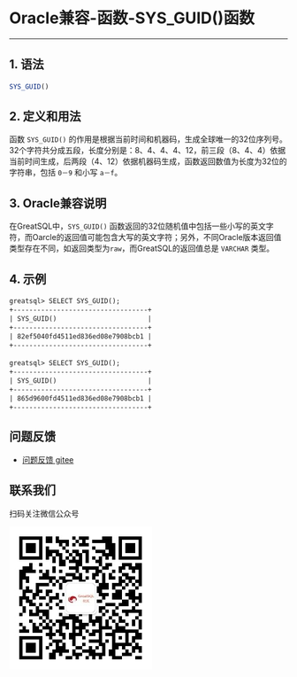# Oracle兼容-函数-SYS_GUID()函数
---


## 1. 语法

```sql
SYS_GUID()
```

## 2. 定义和用法
函数 `SYS_GUID()` 的作用是根据当前时间和机器码，生成全球唯一的32位序列号。32个字符共分成五段，长度分别是：8、4、4、4、12，前三段（8、4、4）依据当前时间生成，后两段（4、12）依据机器码生成，函数返回数值为长度为32位的字符串，包括 `0－9` 和小写 `a－f`。

## 3. Oracle兼容说明
在GreatSQL中，`SYS_GUID()` 函数返回的32位随机值中包括一些小写的英文字符，而Oarcle的返回值可能包含大写的英文字符；另外，不同Oracle版本返回值类型存在不同，如返回类型为`raw`，而GreatSQL的返回值总是 `VARCHAR` 类型。


## 4. 示例
```
greatsql> SELECT SYS_GUID();
+----------------------------------+
| SYS_GUID()                       |
+----------------------------------+
| 82ef5040fd4511ed836ed08e7908bcb1 |
+----------------------------------+

greatsql> SELECT SYS_GUID();
+----------------------------------+
| SYS_GUID()                       |
+----------------------------------+
| 865d9600fd4511ed836ed08e7908bcb1 |
+----------------------------------+
```


**问题反馈**
---
- [问题反馈 gitee](https://gitee.com/GreatSQL/GreatSQL-Manual/issues)


**联系我们**
---

扫码关注微信公众号

![greatsql-wx](../../greatsql-wx.jpg)
